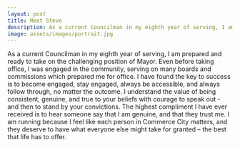 ```yaml
---
layout: post
title: Meet Steve
description: As a current Councilman in my eighth year of serving, I am prepared and ready to take on the challenging position of Mayor. Even before taking office, I was engaged in the community, serving on many boards and commissions which prepared me for office. I have found the key to success is to become engaged, stay engaged, always be accessible, and always follow through, no matter the outcome. I understand the value of being consistent, genuine, and true to your beliefs with courage to speak out - and then to stand by your convictions. The highest compliment I have ever received is to hear someone say that I am genuine, and that they trust me. I am running because I feel like each person in Commerce City matters, and they deserve to have what everyone else might take for granted – the best that life has to offer.
image: assets/images/portrait.jpg
---
```


As a current Councilman in my eighth year of serving, I am prepared and ready to take on the challenging position of Mayor. Even before taking office, I was engaged in the community, serving on many boards and commissions which prepared me for office. I have found the key to success is to become engaged, stay engaged, always be accessible, and always follow through, no matter the outcome. I understand the value of being consistent, genuine, and true to your beliefs with courage to speak out - and then to stand by your convictions. The highest compliment I have ever received is to hear someone say that I am genuine, and that they trust me. I am running because I feel like each person in Commerce City matters, and they deserve to have what everyone else might take for granted – the best that life has to offer.
